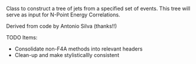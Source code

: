 Class to construct a tree of jets from a specified set of events.  This tree will serve as input for N-Point Energy Correlations.

Derived from code by Antonio Silva (thanks!!)

TODO Items:
  - Consolidate non-F4A methods into relevant headers
  - Clean-up and make stylisticallly consistent
